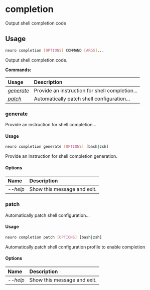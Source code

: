 # completion

Output shell completion code

## Usage

```bash
neuro completion [OPTIONS] COMMAND [ARGS]...
```

Output shell completion code.

**Commands:**

| Usage | Description |
| :--- | :--- |
| [_generate_](completion.md#generate) | Provide an instruction for shell completion... |
| [_patch_](completion.md#patch) | Automatically patch shell configuration... |

### generate

Provide an instruction for shell completion...

#### Usage

```bash
neuro completion generate [OPTIONS] [bash|zsh]
```

Provide an instruction for shell completion generation.

#### Options

| Name | Description |
| :--- | :--- |
| _--help_ | Show this message and exit. |

### patch

Automatically patch shell configuration...

#### Usage

```bash
neuro completion patch [OPTIONS] [bash|zsh]
```

Automatically patch shell configuration profile to enable completion

#### Options

| Name | Description |
| :--- | :--- |
| _--help_ | Show this message and exit. |

